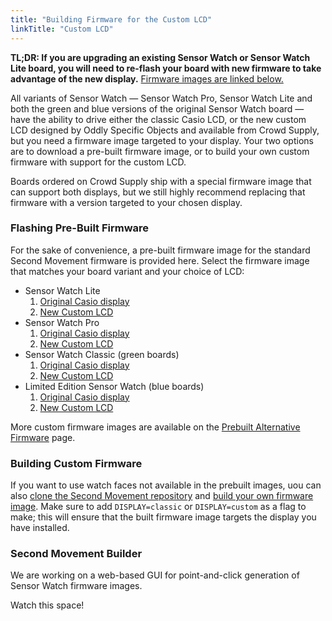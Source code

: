 ```yaml
---
title: "Building Firmware for the Custom LCD"
linkTitle: "Custom LCD"
---
```

**TL;DR: If you are upgrading an existing Sensor Watch or Sensor Watch Lite board, you will need to re-flash your board with new firmware to take advantage of the new display.** [Firmware images are linked below.](#flashing-pre-built-firmware)

All variants of Sensor Watch — Sensor Watch Pro, Sensor Watch Lite and both the green and blue versions of the original Sensor Watch board — have the ability to drive either the classic Casio LCD, or the new custom LCD designed by Oddly Specific Objects and available from Crowd Supply, but you need a firmware image targeted to your display. Your two options are to download a pre-built firmware image, or to build your own custom firmware with support for the custom LCD. 

Boards ordered on Crowd Supply ship with a special firmware image that can support both displays, but we still highly recommend replacing that firmware with a version targeted to your chosen display.

### Flashing Pre-Built Firmware

For the sake of convenience, a pre-built firmware image for the standard Second Movement firmware is provided here. Select the firmware image that matches your board variant and your choice of LCD:

* Sensor Watch Lite
    1. [Original Casio display](/docs/firmware/download/standard_red_classic.uf2)
    1. [New Custom LCD](/docs/firmware/download/standard_red_custom.uf2)
* Sensor Watch Pro
    1. [Original Casio display](/docs/firmware/download/standard_pro_classic.uf2)
    1. [New Custom LCD](/docs/firmware/download/standard_pro_custom.uf2)
* Sensor Watch Classic (green boards)
    1. [Original Casio display](/docs/firmware/download/standard_green_classic.uf2)
    1. [New Custom LCD](/docs/firmware/download/standard_green_custom.uf2)
* Limited Edition Sensor Watch (blue boards)
    1. [Original Casio display](/docs/firmware/download/standard_blue_classic.uf2)
    1. [New Custom LCD](/docs/firmware/download/standard_blue_custom.uf2)

More custom firmware images are available on the [Prebuilt Alternative Firmware](/docs/firmware/prebuilt/) page.

### Building Custom Firmware

If you want to use watch faces not available in the prebuilt images, uou can also [clone the Second Movement repository](https://github.com/joeycastillo/second-movement) and 
[build your own firmware image](/docs/movement/building/). Make sure to add `DISPLAY=classic` or `DISPLAY=custom` as a flag to make; this will ensure that the built firmware image targets the display you have installed.

### Second Movement Builder

We are working on a web-based GUI for point-and-click generation of Sensor Watch firmware images.

Watch this space!
